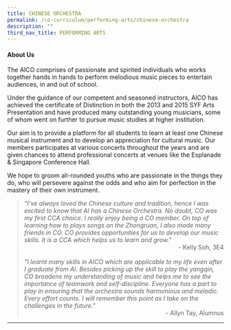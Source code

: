 ```yaml
---
title: CHINESE ORCHESTRA
permalink: /co-curriculum/performing-arts/chinese-orchestra
description: ""
third_nav_title: PERFORMING ARTS
---
```

<h4><strong>About Us</strong></h4>
<p>The AICO comprises of passionate and spirited individuals who works together hands in hands to perform melodious music pieces to entertain audiences, in and out of school.</p>
<p>Under the guidance of our competent and seasoned instructors, AICO has achieved the certificate of Distinction in both the 2013 and 2015 SYF Arts Presentation and have produced many outstanding young musicians, some of whom went on further to pursue music studies at higher institution.</p>
<p>Our aim is to provide a platform for all students to learn at least one Chinese musical instrument and to develop an appreciation for cultural music. Our members participates at various concerts throughout the years and are given chances to attend professional concerts at venues like the Esplanade &amp; Singapore Conference Hall.</p>
<p>We hope to groom all-rounded youths who are passionate in the things they do, who will persevere against the odds and who aim for perfection in the mastery of their own instrument.</p>
<blockquote>
<div><em>"I&rsquo;ve always loved the Chinese culture and tradition, hence I was excited to know that AI has a Chinese Orchestra. No doubt, CO was my first CCA choice. I really enjoy being a CO member. On top of learning how to plays songs on the Zhongruan, I also made many friends in CO. CO provides opportunities for us to develop our music skills. It is a CCA which helps us to learn and grow."</em></div>
<div style="text-align: right;">- Kelly Soh, 3E4</div>
<div>&nbsp;</div>
<div><em>"I learnt many skills in AICO which are applicable to my life even after I graduate from AI. Besides picking up the skill to play the yangqin, CO broadens my understanding of music and helps me to see the importance of teamwork and self-discipline. Everyone has a part to play in ensuring that the orchestra sounds harmonious and melodic. Every effort counts. I will remember this point as I take on the challenges in the future."</em></div>
<div style="text-align: right;">- Allyn Tay, Alumnus</div>
</blockquote>
<hr>